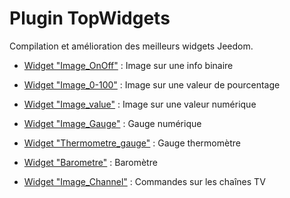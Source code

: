 # Plugin TopWidgets

Compilation et amélioration des meilleurs widgets Jeedom.


- [Widget "Image_OnOff"](widget-image-onoff.md) : Image sur une info binaire

- [Widget "Image_0-100"](widget-image-0-100.md) : Image sur une valeur de pourcentage

- [Widget "Image_value"](widget-image-value.md) : Image sur une valeur numérique

- [Widget "Image_Gauge"](widget-image-gauge.md) : Gauge numérique

- [Widget "Thermometre_gauge"](widget-thermometre-gauge.md) : Gauge thermomètre

- [Widget "Barometre"](widget-barometre.md) : Baromètre

- [Widget "Image_Channel"](widget-image-channel.md) : Commandes sur les chaînes TV